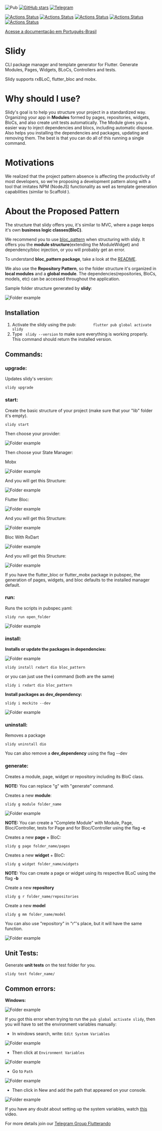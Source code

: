 ![Pub](https://img.shields.io/pub/v/slidy?color=orange)
[![GitHub stars](https://img.shields.io/github/stars/Flutterando/slidy?color=yellow)](https://github.com/Flutterando/slidy/stargazers)
[![Telegram](https://img.shields.io/badge/telegram-flutterando-blue)](https://t.me/flutterando)

[![Actions Status](https://github.com/AlvaroVasconcelos/slidy/workflows/Dart%20CI/badge.svg)](https://github.com/AlvaroVasconcelos/slidy/workflows/actions)
[![Actions Status](https://github.com/AlvaroVasconcelos/slidy/workflows/Example%20Android/badge.svg)](https://github.com/AlvaroVasconcelos/slidy/workflows/actions)
[![Actions Status](https://github.com/AlvaroVasconcelos/slidy/workflows/Example%20iOS/badge.svg)](https://github.com/AlvaroVasconcelos/slidy/workflows/actions)
[![Actions Status](https://github.com/AlvaroVasconcelos/slidy/workflows/Packages/badge.svg)](https://github.com/AlvaroVasconcelos/slidy/workflows/actions)
[![Actions Status](https://github.com/AlvaroVasconcelos/slidy/workflows/Tests/badge.svg)](https://github.com/AlvaroVasconcelos/slidy/workflows/actions)


[Acesse a documentação em Português-Brasil](README-PT.md)

# Slidy
CLI package manager and template generator for Flutter. Generate Modules, Pages, Widgets, BLoCs, Controllers and tests.

Slidy supports rxBLoC, flutter_bloc and mobx.

# Why should I use?

Slidy's goal is to help you structure your project in a standardized way. Organizing your app in **Modules** formed by pages, repositories, widgets, BloCs, and also create unit tests automatically. The Module gives you a easier way to inject dependencies and blocs, including automatic dispose. Also helps you installing the dependencies and packages, updating and removing them. The best is that you can do all of this running a single command.

# Motivations

We realized that the project pattern absence is affecting the productivity of most developers, so we're proposing a development pattern along with a tool that imitates NPM (NodeJS) functionality as well as template generation capabilities (similar to Scaffold ).

# About the Proposed Pattern

The structure that slidy offers you, it's similar to MVC, where a page keeps it's own **business logic classes(BloC)**. 

We recommend you to use [bloc_pattern](https://pub.dev/packages/bloc_pattern) when structuring with slidy. It offers you the **module structure**(extending the ModuleWidget) and dependency/bloc injection, or you will probably get an error. 

To understand **bloc_pattern package**, take a look at the [README](https://github.com/jacobaraujo7/bloc-pattern/blob/master/README.md).

We also use the **Repository Pattern**, so the folder structure it's organized in **local modules** and a **global module**. The dependencies(repositories, BloCs, models, etc) can be accessed throughout the application.

Sample folder structure generated by **slidy**:

![Folder example](https://github.com/Flutterando/slidy/blob/master/screenshots/folderw.png?raw=true)

## Installation


1. Activate the slidy using the pub:
    ```
    flutter pub global activate slidy
    ```
2. Type ` slidy --version` to make sure everything is working properly. This command should return the installed version.


## Commands: 

### upgrade:

Updates slidy's version:

```  
slidy upgrade
```   

### start:

Create the basic structure of your project (make sure that your "lib" folder it's empty).

```  
slidy start
```       

Then choose your provider:

![Folder example](/screenshots/choose_provider.PNG?raw=true)

Then choose your State Manager:

Mobx

![Folder example](/screenshots/choose_state_management_mobx.PNG?raw=true)

And you will get this Structure:

![Folder example](/screenshots/start_cmd.png?raw=true)



Flutter Bloc:

![Folder example](/screenshots/choose_state_management_flutter_bloc.PNG?raw=true)

And you will get this Structure:

![Folder example](/screenshots/start_cmd_flutter_bloc.png?raw=true)


Bloc With RxDart

![Folder example](/screenshots/choose_state_management_rxdart.PNG?raw=true)

And you will get this Structure:

![Folder example](/screenshots/start_cmd_rxdart.png?raw=true)



If you have the flutter_bloc or flutter_mobx package in pubspec, the generation of pages, widgets, and bloc defaults to the installed manager default.




### run:

Runs the scripts in pubspec.yaml:

```  
slidy run open_folder
```    

![Folder example](/screenshots/scripts.png?raw=true)

### install:

**Installs or update the packages in dependencies:** 

![Folder example](/screenshots/dependencies.png?raw=true)

```
slidy install rxdart dio bloc_pattern
``` 

or you can just use the **i** command (both are the same)

```
slidy i rxdart dio bloc_pattern
```

**Install packages as dev_dependency:**

```
slidy i mockito --dev
``` 

![Folder example](/screenshots/dev_d.png?raw=true)

### uninstall:

Removes a package
 ```
 slidy uninstall dio 
 ```
You can also remove a **dev_dependency** using the flag --dev


### generate:

Creates a module, page, widget or repository including its BloC class.

**NOTE:** You can replace "g" with "generate" command. 

Creates a new **module**:

``` 
slidy g module folder_name
``` 

![Folder example](/screenshots/module_cmd.png?raw=true)

**NOTE:** You can create a "Complete Module" with Module, Page, Bloc/Controller, tests for Page and for Bloc/Controller using the flag **-c**


Creates a new **page** + BloC:

```
slidy g page folder_name/pages
``` 
            
Creates a new **widget** + BloC:

```
slidy g widget folder_name/widgets
``` 

**NOTE:** You can create a page or widget using its respective BLoC using the flag **-b**


Create a new **repository**
```
slidy g r folder_name/repositories
``` 

Create a new **model**
```
slidy g mm folder_name/model
``` 

You can also use "repository" in "r"'s place, but it will have the same function.

![Folder example](/screenshots/structure.png?raw=true)


## Unit Tests:

Generate **unit tests** on the test folder for you.

```
slidy test folder_name/
``` 

## Common errors:

**Windows:** 

  ![Folder example](/screenshots/error_windows_install.jpg?raw=true)

  If you got this error when trying to run the ```pub global activate slidy```, then you will have to set the environment variables manually:

  * In windows search, write:  ```Edit System Variables```

  ![Folder example](/screenshots/step1.png?raw=true)

  * Then click at ```Environment Variables```

  ![Folder example](/screenshots/step2.png?raw=true)

  * Go to ```Path```

  ![Folder example](/screenshots/step3.png?raw=true)

  * Then click in New and add the path that appeared on your console.

  ![Folder example](/screenshots/step4.png?raw=true)

If you have any doubt about setting up the system variables, watch [this](https://www.youtube.com/watch?v=bEroNNzqlF4) video.


For more details join our [Telegram Group Flutterando](https://t.me/flutterando)

